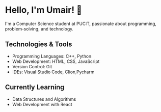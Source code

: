 # Hello, I'm Umair! 👋

I'm a Computer Science student at PUCIT, passionate about programming, problem-solving, and technology.

## Technologies & Tools

- Programming Languages: C++, Python
- Web Development: HTML, CSS, JavaScript
- Version Control: Git
- IDEs: Visual Studio Code, Clion,Pycharm

## Currently Learning

- Data Structures and Algorithms
- Web Development with React
